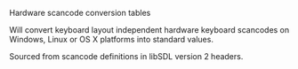 Hardware scancode conversion tables

Will convert keyboard layout independent hardware keyboard scancodes on
Windows, Linux or OS X platforms into standard values.

Sourced from scancode definitions in libSDL version 2 headers.
